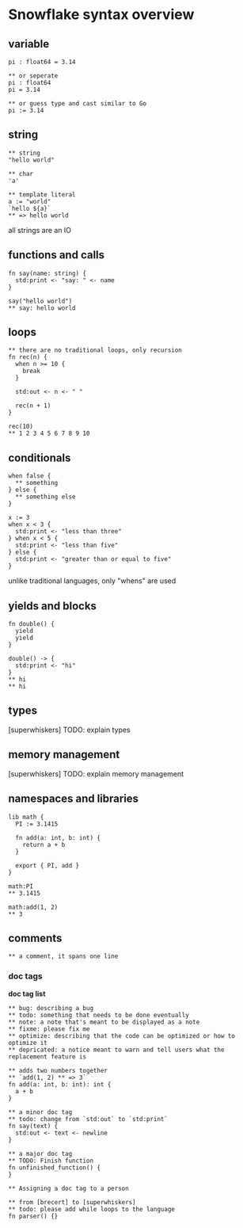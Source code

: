 # Snowflake syntax overview

## variable
```sf
pi : float64 = 3.14

** or seperate
pi : float64
pi = 3.14

** or guess type and cast similar to Go
pi := 3.14
```

## string
```sf
** string
"hello world"

** char
'a'

** template literal
a := "world"
`hello ${a}`
** => hello world
```
all strings are an IO

## functions and calls
```sf
fn say(name: string) {
  std:print <- "say: " <- name
}

say("hello world")
** say: hello world
```

## loops
```sf
** there are no traditional loops, only recursion
fn rec(n) {
  when n >= 10 {
    break
  }
  
  std:out <- n <- " "
  
  rec(n + 1)
}

rec(10)
** 1 2 3 4 5 6 7 8 9 10 
```

## conditionals
```
when false {
  ** something
} else {
  ** something else
}

x := 3
when x < 3 {
  std:print <- "less than three"
} when x < 5 {
  std:print <- "less than five"
} else {
  std:print <- "greater than or equal to five"
}
```

unlike traditional languages, only "whens" are used

## yields and blocks
```
fn double() {
  yield
  yield
}

double() -> {
  std:print <- "hi"
}
** hi
** hi
```

## types
[superwhiskers] TODO: explain types

## memory management
[superwhiskers] TODO: explain memory management  

## namespaces and libraries
```
lib math {
  PI := 3.1415
  
  fn add(a: int, b: int) {
    return a + b
  }

  export { PI, add }
}

math:PI
** 3.1415

math:add(1, 2)
** 3
```

## comments
```
** a comment, it spans one line
```

### doc tags
**doc tag list**
```
** bug: describing a bug
** todo: something that needs to be done eventually
** note: a note that's meant to be displayed as a note
** fixme: please fix me
** optimize: describing that the code can be optimized or how to optimize it
** depricated: a notice meant to warn and tell users what the replacement feature is
```
```
** adds two numbers together
** `add(1, 2) ** => 3`
fn add(a: int, b: int): int {
  a + b
}

** a minor doc tag
** todo: change from `std:out` to `std:print`
fn say(text) {
  std:out <- text <- newline
}

** a major doc tag
** TODO: Finish function
fn unfinished_function() {
}

** Assigning a doc tag to a person

** from [brecert] to [superwhiskers] 
** todo: please add while loops to the language
fn parser() {}
```

